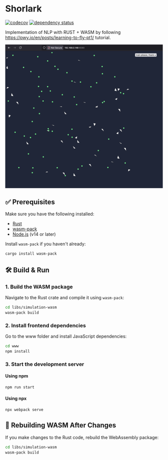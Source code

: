 # Shorlark 
[![codecov](https://codecov.io/gh/niclaslind/shorelark/branch/main/graph/badge.svg?token=DctFt73rMr)](https://codecov.io/gh/niclaslind/shorelark)
[![dependency status](https://deps.rs/repo/github/niclaslind/shorelark/status.svg)](https://deps.rs/repo/github/niclaslind/shorelark)


Implementation of NLP with RUST + WASM by following https://pwy.io/en/posts/learning-to-fly-pt1/ tutorial. 

![App Screenshot](docs/assets/shorelark.png)

## ✅ Prerequisites

Make sure you have the following installed:

- [Rust](https://www.rust-lang.org/tools/install)
- [wasm-pack](https://rustwasm.github.io/wasm-pack/installer/)
- [Node.js](https://nodejs.org/) (v14 or later)

Install `wasm-pack` if you haven't already:

```bash
cargo install wasm-pack
```

## 🛠️ Build & Run

### 1. Build the WASM package

Navigate to the Rust crate and compile it using `wasm-pack`:

```bash
cd libs/simulation-wasm
wasm-pack build 
```

### 2. Install frontend dependencies

Go to the www folder and install JavaScript dependencies:

```bash
cd www
npm install
```

### 3. Start the development server

#### Using npm

```bash
npm run start
```

#### Using npx

```bash
npx webpack serve
```

## 🔄 Rebuilding WASM After Changes

If you make changes to the Rust code, rebuild the WebAssembly package:

```bash
cd libs/simulation-wasm
wasm-pack build
```